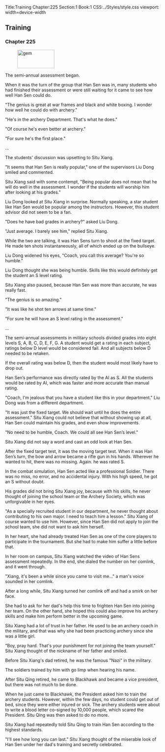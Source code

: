 Title:Training 
Chapter:225 
Section:1 
Book:1 
CSS:../Styles/style.css 
viewport: width=device-width
  
## Training
### Chapter 225
  
<figure>
	<img src="../Images/gem.gif" alt="gem" id="gem" width="120" height="60" />
</figure>
  

  
The semi-annual assessment began.

When it was the turn of the group that Han Sen was in, many students who had finished their assessment or were still waiting for it came to see how well Han Sen could do.

"The genius is great at war frames and black and white boxing. I wonder how well he could do with archery."

"He's in the archery Department. That's what he does."

"Of course he's even better at archery."

"For sure he's the first place."

...

The students' discussion was upsetting to Situ Xiang.

"It seems that Han Sen is really popular," one of the supervisors Liu Dong smiled and commented.

Situ Xiang said with some contempt, "Being popular does not mean that he will do well in the assessment. I wonder if the students will worship him after looking at his grades."

Liu Dong looked at Situ Xiang in surprise. Normally speaking, a star student like Han Sen would be popular among the instructors. However, this student advisor did not seem to be a fan.

"Does he have bad grades in archery?" asked Liu Dong.

"Just average. I barely see him," replied Situ Xiang.

While the two are talking, it was Han Sens turn to shoot at the fixed target. He made ten shots instantaneously, all of which ended up on the bullseye.

Liu Dong widened his eyes, "Coach, you call this average? You're so humble."

Liu Dong thought she was being humble. Skills like this would definitely get the student an S level rating.

Situ Xiang also paused, because Han Sen was more than accurate, he was really fast.

"The genius is so amazing."

"It was like he shot ten arrows at same time."

"For sure he will have an S level rating in the assessment."

...

The semi-annual assessments in military schools divided grades into eight levels S, A, B, C, D, E, F, G. A student would get a rating in each subject, ratings below D level would be considered fail. And all subjects below D needed to be retaken.

If the overall rating was below D, then the student would most likely have to drop out.

Han Sen’s performance was directly rated by the AI as S. All the students would be rated by AI, which was faster and more accurate than manual rating.

"Coach, I'm jealous that you have a student like this in your department." Liu Dong was from a different department.

"It was just the fixed target. We should wait until he does the entire assessment." Situ Xiang could not believe that without showing up at all, Han Sen could maintain his grades, and even show improvements.

"No need to be humble, Coach. We could all see Han Sen’s level."

Situ Xiang did not say a word and cast an odd look at Han Sen.

After the fixed target test, it was the moving target test. When it was Han Sen’s turn, the bow and arrow became a rifle gun in his hands. Wherever he wanted to hit, there was no missing. Again. he was rated S.

In the combat simulation, Han Sen acted like a professional Soldier. There was no miss, no error, and no accidental injury. With his high speed, he got an S without doubt.

His grades did not bring Situ Xiang joy, because with his skills, he never thought of joining the school team or the Archery Society, which was unforgivable in her eyes.

"As a specially recruited student in our department, he never thought about contributing to his own major. I need to teach him a lesson." Situ Xiang of course wanted to use him. However, since Han Sen did not apply to join the school team, she did not want to ask him herself.

In her heart, she had already treated Han Sen as one of the core players to participate in the tournament. But she had to make him suffer a little before that.

In her room on campus, Situ Xiang watched the video of Han Sens assessment repeatedly. In the end, she dialed the number on her comlink, and it went through.

"Xiang, it's been a while since you came to visit me..." a man's voice sounded in her comlink.

After a long while, Situ Xiang turned her comlink off and had a smirk on her face.

She had to ask for her dad's help this time to frighten Han Sen into joining her team. On the other hand, she hoped this could also improve his archery skills and make him perform better in the upcoming game.

Situ Xiang had a lot of trust in her father. He used to be an archery coach in the military, and that was why she had been practicing archery since she was a little girl.

"Boy, pray hard. That's your punishment for not joining the team yourself." Situ Xiang thought of the nickname of her father and smiled.

Before Situ Xiang's dad retired, he was the famous "Nazi" in the military.

The soldiers trained by him with go limp when hearing his name.

After Situ Qing retired, he came to Blackhawk and became a vice president, but there was not much to be done.

When he just came to Blackhawk, the President asked him to train the archery students. However, within the few days, no student could get out of bed, since they were either injured or sick. The archery students were about to write a blood letter co-signed by 10,000 people, which scared the President. Situ Qing was then asked to do no more.

Situ Xiang had repeatedly told Situ Qing to train Han Sen according to the highest standards.

"I'll see how long you can last." Situ Xiang thought of the miserable look of Han Sen under her dad's training and secretly celebrated.